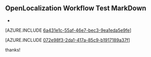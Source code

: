 ## OpenLocalization Workflow Test MarkDown
* 

[AZURE.INCLUDE [6a431e1c-55af-46e7-bec3-9ea1eda5e9fe](calleeMd1.md)]



[AZURE.INCLUDE [072e98f3-2da1-417a-85c9-b1917189a37f](calleeMd2.md)]

 
thanks!